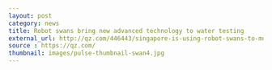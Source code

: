 ```yaml
---
layout: post
category: news
title: Robot swans bring new advanced technology to water testing
external_url: http://qz.com/446443/singapore-is-using-robot-swans-to-monitor-water-quality/
source : https://qz.com/
thumbnail: images/pulse-thumbnail-swan4.jpg
---
```

